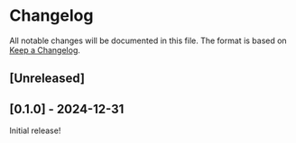 # Changelog
All notable changes will be documented in this file. The format is based on
[Keep a Changelog](https://keepachangelog.com/en/1.0.0/).

## [Unreleased]

## [0.1.0] - 2024-12-31
Initial release!
